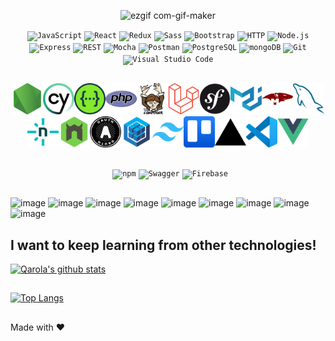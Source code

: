
<div align="center">

 
![ezgif com-gif-maker](https://user-images.githubusercontent.com/67078790/117097894-866a1000-ad32-11eb-990e-909c526855d3.gif)

</div>

<div align="center">
	<code><img width="50" src="https://user-images.githubusercontent.com/25181517/117447155-6a868a00-af3d-11eb-9cfe-245df15c9f3f.png" alt="JavaScript" title="JavaScript"/></code>
	<code><img width="50" src="https://user-images.githubusercontent.com/25181517/183897015-94a058a6-b86e-4e42-a37f-bf92061753e5.png" alt="React" title="React"/></code>
	<code><img width="50" src="https://user-images.githubusercontent.com/25181517/187896150-cc1dcb12-d490-445c-8e4d-1275cd2388d6.png" alt="Redux" title="Redux"/></code>
	<code><img width="50" src="https://user-images.githubusercontent.com/25181517/192158956-48192682-23d5-4bfc-9dfb-6511ade346bc.png" alt="Sass" title="Sass"/></code>
	<code><img width="50" src="https://user-images.githubusercontent.com/25181517/183898054-b3d693d4-dafb-4808-a509-bab54cf5de34.png" alt="Bootstrap" title="Bootstrap"/></code>
	<code><img width="50" src="https://user-images.githubusercontent.com/25181517/192107854-765620d7-f909-4953-a6da-36e1ef69eea6.png" alt="HTTP" title="HTTP"/></code>
	<code><img width="50" src="https://user-images.githubusercontent.com/25181517/183568594-85e280a7-0d7e-4d1a-9028-c8c2209e073c.png" alt="Node.js" title="Node.js"/></code>
	<code><img width="50" src="https://user-images.githubusercontent.com/25181517/183859966-a3462d8d-1bc7-4880-b353-e2cbed900ed6.png" alt="Express" title="Express"/></code>
	<code><img width="50" src="https://user-images.githubusercontent.com/25181517/192107858-fe19f043-c502-4009-8c47-476fc89718ad.png" alt="REST" title="REST"/></code>
	<code><img width="50" src="https://user-images.githubusercontent.com/25181517/201476630-f47cfff6-fdee-4ee1-9092-1793b71b1ca3.png" alt="Mocha" title="Mocha"/></code>
	<code><img width="50" src="https://user-images.githubusercontent.com/25181517/192109061-e138ca71-337c-4019-8d42-4792fdaa7128.png" alt="Postman" title="Postman"/></code>
	<code><img width="50" src="https://user-images.githubusercontent.com/25181517/117208740-bfb78400-adf5-11eb-97bb-09072b6bedfc.png" alt="PostgreSQL" title="PostgreSQL"/></code>
	<code><img width="50" src="https://user-images.githubusercontent.com/25181517/182884177-d48a8579-2cd0-447a-b9a6-ffc7cb02560e.png" alt="mongoDB" title="mongoDB"/></code>
	<code><img width="50" src="https://user-images.githubusercontent.com/25181517/192108372-f71d70ac-7ae6-4c0d-8395-51d8870c2ef0.png" alt="Git" title="Git"/></code>
	<code><img width="50" src="https://user-images.githubusercontent.com/25181517/192108891-d86b6220-e232-423a-bf5f-90903e6887c3.png" alt="Visual Studio Code" title="Visual Studio Code"/>
 
<img 
src="https://raw.githubusercontent.com/devicons/devicon/master/icons/nodejs/nodejs-original.svg" width="50" alt="NodeJS" title="NodeJS"/><img 
src="https://raw.githubusercontent.com/devicons/devicon/master/icons/cypressio/cypressio-original.svg" width="50" alt="Cypress" title="Cypress"/><img 
src="https://raw.githubusercontent.com/devicons/devicon/master/icons/swagger/swagger-original.svg" width="50" alt="Swagger" title="Swagger"/><img 
src="https://raw.githubusercontent.com/devicons/devicon/master/icons/php/php-original.svg" width="50" alt="PHP" title="php"/><img 
src="https://raw.githubusercontent.com/devicons/devicon/master/icons/composer/composer-original.svg" width="50" alt="Composer" title="Composer"/><img src="https://raw.githubusercontent.com/devicons/devicon/master/icons/laravel/laravel-original.svg" width="50" alt="Laravel" title="Laravel"/><img 					src="https://raw.githubusercontent.com/devicons/devicon/master/icons/symfony/symfony-original.svg" width="50" alt="Symfony" title="Symfony"/><img src="https://raw.githubusercontent.com/devicons/devicon/master/icons/materialui/materialui-original.svg" width="50" alt="MaterialUI" title="MaterialUI"/><img src="https://raw.githubusercontent.com/devicons/devicon/master/icons/mongoose/mongoose-original.svg" width="50" alt="Mongoose" title="Mongoose"/><img src="https://raw.githubusercontent.com/devicons/devicon/master/icons/mysql/mysql-original.svg" width="50" alt="MySQL" title="MySQL"/><img src="https://raw.githubusercontent.com/devicons/devicon/master/icons/netlify/netlify-original.svg" width="50" alt="Netlify" title="Netlify"/><img src="https://raw.githubusercontent.com/devicons/devicon/master/icons/nodemon/nodemon-original.svg" width="50" alt="Nodemon" title="Nodemon"/><img src="https://raw.githubusercontent.com/devicons/devicon/master/icons/oauth/oauth-original.svg" width="50" alt="OAuth" title="OAuth"/><img src="https://raw.githubusercontent.com/devicons/devicon/master/icons/sequelize/sequelize-original.svg" width="50" alt="Sequelize" title="Sequelize"/><img src="https://raw.githubusercontent.com/devicons/devicon/master/icons/tailwindcss/tailwindcss-original.svg" width="50" alt="TailwindCSS" title="TailwindCSS"/><img src="https://raw.githubusercontent.com/devicons/devicon/master/icons/trello/trello-original.svg" width="50" alt="Trello" title="Trello"/><img src="https://raw.githubusercontent.com/devicons/devicon/master/icons/vercel/vercel-original.svg" width="50" alt="Vercel" title="Vercel"/><img src="https://raw.githubusercontent.com/devicons/devicon/master/icons/vscode/vscode-original.svg" width="50" alt="VSCode" title="VSCode"/><img src="https://raw.githubusercontent.com/devicons/devicon/master/icons/vuejs/vuejs-original.svg" width="50" alt="Vue" title="Vue"/><br/>
	
 </code>
	<code><img width="50" src="https://user-images.githubusercontent.com/25181517/121401671-49102800-c959-11eb-9f6f-74d49a5e1774.png" alt="npm" title="npm"/></code>
	<code><img width="50" src="https://user-images.githubusercontent.com/25181517/186711335-a3729606-5a78-4496-9a36-06efcc74f800.png" alt="Swagger" title="Swagger"/></code>
	<code><img width="50" src="https://user-images.githubusercontent.com/25181517/189716855-2c69ca7a-5149-4647-936d-780610911353.png" alt="Firebase" title="Firebase"/></code>
</div>



##
![image](https://user-images.githubusercontent.com/67078790/117091526-30d93780-ad21-11eb-93af-25b60060c299.png)
![image](https://user-images.githubusercontent.com/67078790/117091614-80b7fe80-ad21-11eb-89bf-02d789096da2.png)
![image](https://user-images.githubusercontent.com/67078790/117091638-93cace80-ad21-11eb-8936-170cec43cfb3.png)
![image](https://user-images.githubusercontent.com/67078790/117091794-063bae80-ad22-11eb-9453-5bd891ae90d2.png)
![image](https://user-images.githubusercontent.com/67078790/117091590-68e07a80-ad21-11eb-813b-d6ff058c29c3.png)
![image](https://user-images.githubusercontent.com/67078790/117091711-ca084e00-ad21-11eb-91c9-2df6a982583b.png)
![image](https://user-images.githubusercontent.com/67078790/117091674-acd37f80-ad21-11eb-8d59-26cc41799d95.png)
![image](https://user-images.githubusercontent.com/67078790/117091680-b361f700-ad21-11eb-9a52-cbbf453d0836.png)
![image](https://user-images.githubusercontent.com/67078790/117091774-f1f7b180-ad21-11eb-9500-9497dd4c14d4.png)

##



## I want to keep learning from other technologies!


[![Qarola's github stats](https://github-readme-stats.vercel.app/api?username=Qarola&count_private=true&show_icons=true&theme=radical&hide_rank=false)](https://github.com/Qarola/github-readme-stats)


## 

[![Top Langs](https://github-readme-stats.vercel.app/api/top-langs/?username=Qarola)](https://github.com/Qarola/github-readme-stats)




##
Made with ❤️









